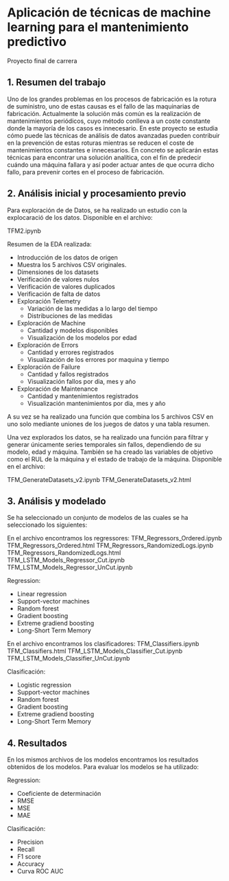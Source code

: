 # Aplicación de técnicas de machine learning para el mantenimiento predictivo

Proyecto final de carrera

## 1. Resumen del trabajo
Uno de los grandes problemas en los procesos de fabricación es la rotura de suministro, uno de estas causas es el fallo de las maquinarias de fabricación. Actualmente la solución más común es la realización de mantenimientos periódicos, cuyo método conlleva a un coste constante donde la mayoría de los casos es innecesario.
En este proyecto se estudia cómo puede las técnicas de análisis de datos avanzadas pueden contribuir en la prevención de estas roturas mientras se reducen el coste de mantenimientos constantes e innecesarios. En concreto se aplicarán estas técnicas para encontrar una solución analítica, con el fin de predecir cuándo una máquina fallara y así poder actuar antes de que ocurra dicho fallo, para prevenir cortes en el proceso de fabricación.

## 2. Análisis inicial y procesamiento previo
Para exploración de de Datos, se ha realizado un estudio con la explocaració de los datos. Disponible en el archivo:

TFM2.ipynb

Resumen de la EDA realizada:

- Introducción de los datos de origen
- Muestra los 5 archivos CSV originales.
- Dimensiones de los datasets
- Verificación de valores nulos
- Verificación de valores duplicados
- Verificación de falta de datos
- Exploración Telemetry
    - Variación de las medidas a lo largo del tiempo
    - Distribuciones de las medidas
- Exploración de Machine
    - Cantidad y modelos disponibles
    - Visualización de los modelos por edad
- Exploración de Errors
    - Cantidad y errores registrados
    - Visualización de los errores por maquina y tiempo
- Exploración de Failure
    - Cantidad y fallos registrados
    - Visualización fallos por dia, mes y año
- Exploración de Maintenance
    - Cantidad y mantenimientos registrados
    - Visualización mantenimientos por dia, mes y año

A su vez se ha realizado una función que combina los 5 archivos CSV en uno solo mediante uniones de los juegos de datos y una tabla resumen.

Una vez explorados los datos, se ha realizado una función para filtrar y generar únicamente series temporales sin fallos, dependiendo de su modelo, edad y máquina. También se ha creado las variables de objetivo como el RUL de la máquina y el estado de trabajo de la máquina.
Disponible en el archivo:

TFM_GenerateDatasets_v2.ipynb
TFM_GenerateDatasets_v2.html


## 3. Análisis y modelado
Se ha seleccionado un conjunto de modelos de las cuales se ha seleccionado los siguientes:

En el archivo encontramos los regressores:
TFM_Regressors_Ordered.ipynb
TFM_Regressors_Ordered.html
TFM_Regressors_RandomizedLogs.ipynb
TFM_Regressors_RandomizedLogs.html
TFM_LSTM_Models_Regressor_Cut.ipynb
TFM_LSTM_Models_Regressor_UnCut.ipynb

Regression:
- Linear regression
- Support-vector machines
- Random forest
- Gradient boosting
- Extreme gradiend boosting
- Long-Short Term Memory

En el archivo encontramos los clasificadores:
TFM_Classifiers.ipynb
TFM_Classifiers.html
TFM_LSTM_Models_Classifier_Cut.ipynb
TFM_LSTM_Models_Classifier_UnCut.ipynb

Clasificación:
- Logistic regression
- Support-vector machines
- Random forest
- Gradient boosting
- Extreme gradiend boosting
- Long-Short Term Memory

## 4. Resultados
En los mismos archivos de los modelos encontramos los resultados obtenidos de los modelos. Para evaluar los modelos se ha utilizado:

Regression:
- Coeficiente de determinación
- RMSE
- MSE
- MAE

Clasificación:
- Precision
- Recall
- F1 score
- Accuracy
- Curva ROC AUC
